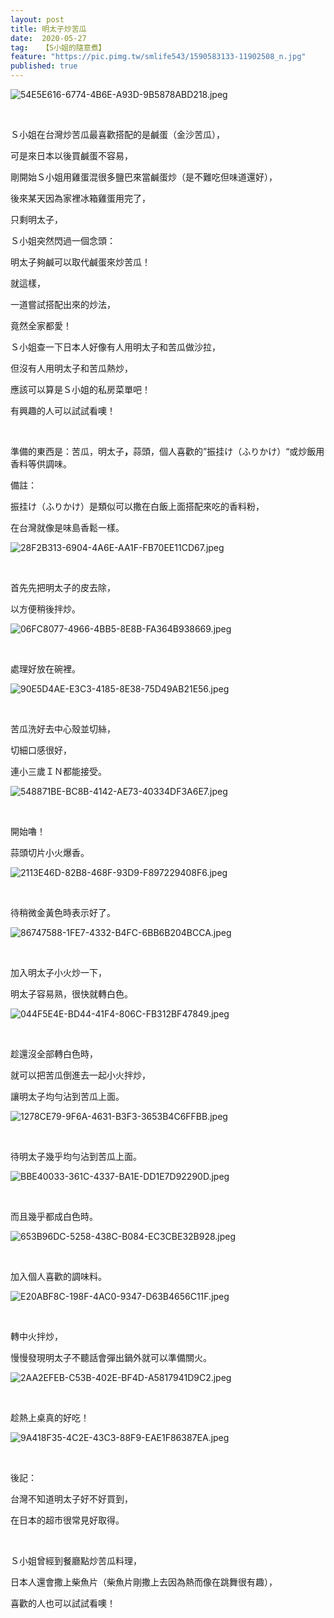 ```yaml
---
layout: post
title: 明太子炒苦瓜
date:  2020-05-27
tag:   【S小姐的隨意煮】
feature: "https://pic.pimg.tw/smlife543/1590583133-11902508_n.jpg"
published: true 
---
```

<p><img alt="54E5E616-6774-4B6E-A93D-9B5878ABD218.jpeg" src="https://pic.pimg.tw/smlife543/1590583133-11902508_n.jpg" title="54E5E616-6774-4B6E-A93D-9B5878ABD218.jpeg"></p>

<p>&nbsp;</p>

<p>Ｓ小姐在台灣炒苦瓜最喜歡搭配的是鹹蛋（金沙苦瓜），</p>

<p>可是來日本以後買鹹蛋不容易，</p>

<p>剛開始Ｓ小姐用雞蛋混很多鹽巴來當鹹蛋炒（是不難吃但味道還好），</p>

<p>後來某天因為家裡冰箱雞蛋用完了，</p>

<p>只剩明太子，</p>

<p>Ｓ小姐突然閃過一個念頭：</p>

<p>明太子夠鹹可以取代鹹蛋來炒苦瓜！</p>

<p>就這樣，</p>

<p>一道嘗試搭配出來的炒法，</p>

<p>竟然全家都愛！</p>

<p>Ｓ小姐查一下日本人好像有人用明太子和苦瓜做沙拉，</p>

<p>但沒有人用明太子和苦瓜熱炒，</p>

<p>應該可以算是Ｓ小姐的私房菜單吧！</p>

<p>有興趣的人可以試試看噢！</p>

<p>&nbsp;</p>

<p>準備的東西是：苦瓜，明太子<strong>，</strong>蒜頭，個人喜歡的”振挂け（ふりかけ）“或炒飯用香料等供調味。</p>

<p>備註：</p>

<p>振挂け（ふりかけ）是類似可以撒在白飯上面搭配來吃的香料粉，</p>

<p>在台灣就像是味島香鬆一樣。</p>

<p><img alt="28F2B313-6904-4A6E-AA1F-FB70EE11CD67.jpeg" src="https://pic.pimg.tw/smlife543/1590583134-1026039737_n.jpg" title="28F2B313-6904-4A6E-AA1F-FB70EE11CD67.jpeg"></p>

<p>&nbsp;</p>

<p>首先先把明太子的皮去除，</p>

<p>以方便稍後拌炒。</p>

<p><img alt="06FC8077-4966-4BB5-8E8B-FA364B938669.jpeg" src="https://pic.pimg.tw/smlife543/1590583105-3860520618_n.jpg?v=1590583109" title="06FC8077-4966-4BB5-8E8B-FA364B938669.jpeg"></p>

<p>&nbsp;</p>

<p>處理好放在碗裡。</p>

<p><img alt="90E5D4AE-E3C3-4185-8E38-75D49AB21E56.jpeg" src="https://pic.pimg.tw/smlife543/1590583105-3209454479_n.jpg" title="90E5D4AE-E3C3-4185-8E38-75D49AB21E56.jpeg"></p>

<p>&nbsp;</p>

<p>苦瓜洗好去中心殼並切絲，</p>

<p>切細口感很好，</p>

<p>連小三歲ＩＮ都能接受。</p>

<p><img alt="548871BE-BC8B-4142-AE73-40334DF3A6E7.jpeg" src="https://pic.pimg.tw/smlife543/1590583105-3967840758_n.jpg" title="548871BE-BC8B-4142-AE73-40334DF3A6E7.jpeg"></p>

<p>&nbsp;</p>

<p>開始嚕！</p>

<p>蒜頭切片小火爆香。</p>

<p><img alt="2113E46D-82B8-468F-93D9-F897229408F6.jpeg" src="https://pic.pimg.tw/smlife543/1590583107-4067277339_n.jpg" title="2113E46D-82B8-468F-93D9-F897229408F6.jpeg"></p>

<p>&nbsp;</p>

<p>待稍微金黃色時表示好了。</p>

<p><img alt="86747588-1FE7-4332-B4FC-6BB6B204BCCA.jpeg" src="https://pic.pimg.tw/smlife543/1590583114-1894644601_n.jpg" title="86747588-1FE7-4332-B4FC-6BB6B204BCCA.jpeg"></p>

<p>&nbsp;</p>

<p>加入明太子小火炒一下，</p>

<p>明太子容易熟，很快就轉白色。</p>

<p><img alt="044F5E4E-BD44-41F4-806C-FB312BF47849.jpeg" src="https://pic.pimg.tw/smlife543/1590583114-3386282142_n.jpg" title="044F5E4E-BD44-41F4-806C-FB312BF47849.jpeg"></p>

<p>&nbsp;</p>

<p>趁還沒全部轉白色時，</p>

<p>就可以把苦瓜倒進去一起小火拌炒，</p>

<p>讓明太子均勻沾到苦瓜上面。</p>

<p><img alt="1278CE79-9F6A-4631-B3F3-3653B4C6FFBB.jpeg" src="https://pic.pimg.tw/smlife543/1590583114-1412137702_n.jpg" title="1278CE79-9F6A-4631-B3F3-3653B4C6FFBB.jpeg"></p>

<p>&nbsp;</p>

<p>待明太子幾乎均勻沾到苦瓜上面。</p>

<p><img alt="BBE40033-361C-4337-BA1E-DD1E7D92290D.jpeg" src="https://pic.pimg.tw/smlife543/1590583117-1393009082_n.jpg" title="BBE40033-361C-4337-BA1E-DD1E7D92290D.jpeg"></p>

<p>&nbsp;</p>

<p>而且幾乎都成白色時。</p>

<p><img alt="653B96DC-5258-438C-B084-EC3CBE32B928.jpeg" src="https://pic.pimg.tw/smlife543/1590583124-3011881384_n.jpg" title="653B96DC-5258-438C-B084-EC3CBE32B928.jpeg"></p>

<p>&nbsp;</p>

<p>加入個人喜歡的調味料。</p>

<p><img alt="E20ABF8C-198F-4AC0-9347-D63B4656C11F.jpeg" src="https://pic.pimg.tw/smlife543/1590583124-3974500397_n.jpg" title="E20ABF8C-198F-4AC0-9347-D63B4656C11F.jpeg"></p>

<p>&nbsp;</p>

<p>轉中火拌炒，</p>

<p>慢慢發現明太子不聽話會彈出鍋外就可以準備關火。</p>

<p><img alt="2AA2EFEB-C53B-402E-BF4D-A5817941D9C2.jpeg" src="https://pic.pimg.tw/smlife543/1590583126-3414754110_n.jpg" title="2AA2EFEB-C53B-402E-BF4D-A5817941D9C2.jpeg"></p>

<p>&nbsp;</p>

<p>趁熱上桌真的好吃！</p>

<p><img alt="9A418F35-4C2E-43C3-88F9-EAE1F86387EA.jpeg" src="https://pic.pimg.tw/smlife543/1590583131-516249404_n.jpg" title="9A418F35-4C2E-43C3-88F9-EAE1F86387EA.jpeg"></p>

<p>&nbsp;</p>

<p>後記：</p>

<p>台灣不知道明太子好不好買到，</p>

<p>在日本的超市很常見好取得。</p>

<p>&nbsp;</p>

<p>Ｓ小姐曾經到餐廳點炒苦瓜料理，</p>

<p>日本人還會撒上柴魚片（柴魚片剛撒上去因為熱而像在跳舞很有趣），</p>

<p>喜歡的人也可以試試看噢！</p>

